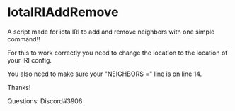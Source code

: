 # IotaIRIAddRemove
A script made for iota IRI to add and remove neighbors with one simple command!!


For this to work correctly you need to change the location to the location of your IRI config.

You also need to make sure your "NEIGHBORS =" line is on line 14.

Thanks!

Questions: Discord#3906
